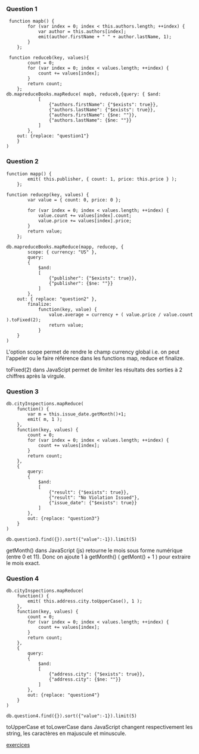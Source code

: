 ### Question 1 ###

```
 function mapb() {
		for (var index = 0; index < this.authors.length; ++index) {
			var author = this.authors[index];
			emit(author.firstName + " " + author.lastName, 1);
		}
	};
  
 function reduceb(key, values){
		count = 0;
		for (var index = 0; index < values.length; ++index) {
			count += values[index];
		}		
		return count;
	};
db.mapreduceBooks.mapReduce( mapb, reduceb,{query: { $and: 
			[
				{"authors.firstName": {"$exists": true}},
				{"authors.lastName": {"$exists": true}},
				{"authors.firstName": {$ne: ""}},
				{"authors.lastName": {$ne: ""}}
			]
		}, 
    out: {replace: "question1"}
	}
)
```

### Question 2 ###

```
function mapp() {
        emit( this.publisher, { count: 1, price: this.price } );
    };

function reducep(key, values) {
        var value = { count: 0, price: 0 };

        for (var index = 0; index < values.length; ++index) {
            value.count += values[index].count;
            value.price += values[index].price;
        }
        return value;
    };
    
db.mapreduceBooks.mapReduce(mapp, reducep, {   
        scope: { currency: "US" },
        query:  
		{
			$and: 
			[
				{"publisher": {"$exists": true}},
				{"publisher": {$ne: ""}}
			]
		},
	out: { replace: "question2" },
        finalize: 
            function(key, value) {
                value.average = currency + ( value.price / value.count ).toFixed(2);
                return value;
            }
    }
)
```

L'option scope permet de rendre le champ currency global i.e. on peut l'appeler ou le faire référence dans les functions map, reduce et 
finalize.

toFixed(2) dans JavaScipt permet de limiter les résultats des sorties à 2 chiffres après la virgule.

### Question 3 ###

```
db.cityInspections.mapReduce(
	function() {
		var m = this.issue_date.getMonth()+1;
        emit( m, 1 );
    },
	function(key, values) {
		count = 0;
		for (var index = 0; index < values.length; ++index) {
			count += values[index];
		}
		return count;
    },
    {
		query:  
		{
			$and: 
			[
				{"result": {"$exists": true}},
				{"result": "No Violation Issued"},
				{"issue_date": {"$exists": true}}
			]
		},
		out: {replace: "question3"}
	}
)

db.question3.find({}).sort({"value":-1}).limit(5)
```

getMonth() dans JavaScript (js) retourne le mois sous forme numérique (entre 0 et 11). Donc on ajoute 1 à getMonth() ( getMont() + 1 ) pour extraire le mois exact.

### Question 4 ###

```
db.cityInspections.mapReduce(
	function() {
        emit( this.address.city.toUpperCase(), 1 );
    },
	function(key, values) {
		count = 0;
		for (var index = 0; index < values.length; ++index) {
			count += values[index];
		}
		return count;
    },
    {
		query:
		{
			$and: 
			[
				{"address.city": {"$exists": true}},
				{"address.city": {$ne: ""}}
			]
		},
		out: {replace: "question4"}
	}
)

db.question4.find({}).sort({"value":-1}).limit(5)
```

toUpperCase et toLowerCase dans JavaScript changent respectivement les string, les caractères en majuscule et minuscule.


[exercices](https://github.com/CollegeBoreal/INF1069-201-18H-02/blob/master/Semaine07/exercices.md)
